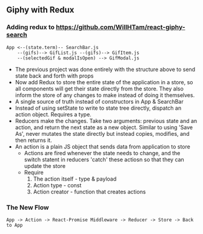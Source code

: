 ## Giphy with Redux
### Adding redux to https://github.com/WillHTam/react-giphy-search

```
App <--(state.term)-- SearchBar.js
    --(gifs)--> GifList.js --(gifs)--> GifItem.js
    --(selectedGif & modalIsOpen) --> GifModal.js
```

- The previous project was done entirely with the structure above to send state back and forth with props
- Now add Redux to store the entire state of the application in a store, so all components will get their state directly from the store. They also inform the store of any changes to make instead of doing it themselves.
- A single source of truth instead of constructors in App & SearchBar
- Instead of using setState to write to state tree directly, dispatch an action
object. Requires a type.
- Reducers make the changes. Take two arguments: previous state and an action,
and return the next state as a new object. Similar to using 'Save As', never
mutates the state directly but instead copies, modifies, and then returns it.
- An action is a plain JS object that sends data from application to store
    - Actions are fired whenever the state needs to change, and the switch statent in reducers 'catch' these actiosn so that they can update the store
    - Require
        1) The action itself - type & payload
        2) Action type - const
        3) Action creator - function that creates actions 

### The New Flow
```
App -> Action -> React-Promise Middleware -> Reducer -> Store -> Back to App
```
